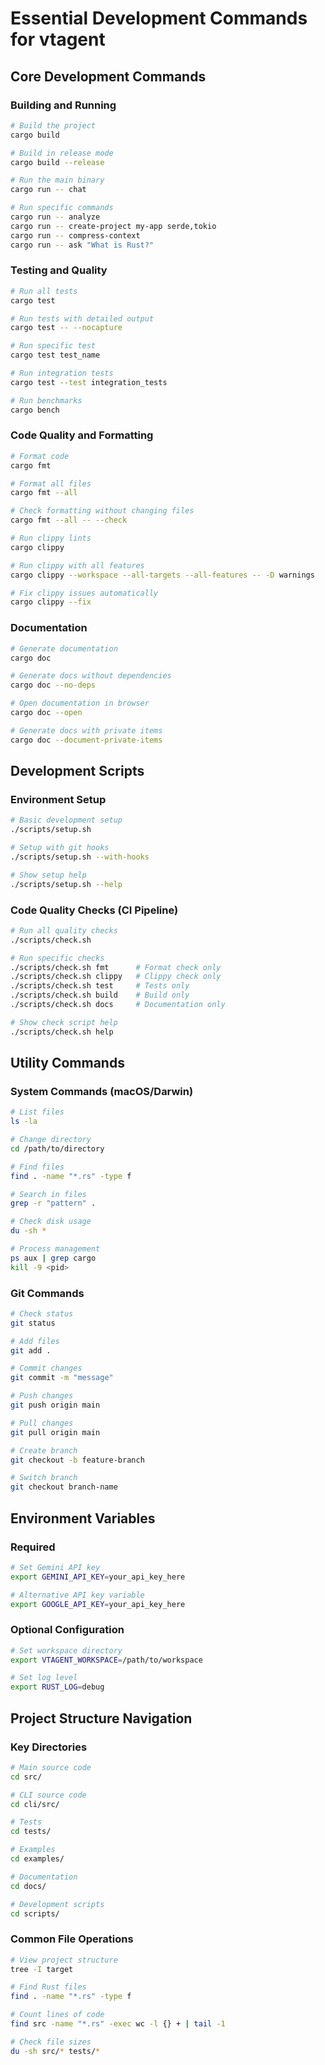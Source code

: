 # Essential Development Commands for vtagent

## Core Development Commands

### Building and Running
```bash
# Build the project
cargo build

# Build in release mode
cargo build --release

# Run the main binary
cargo run -- chat

# Run specific commands
cargo run -- analyze
cargo run -- create-project my-app serde,tokio
cargo run -- compress-context
cargo run -- ask "What is Rust?"
```

### Testing and Quality
```bash
# Run all tests
cargo test

# Run tests with detailed output
cargo test -- --nocapture

# Run specific test
cargo test test_name

# Run integration tests
cargo test --test integration_tests

# Run benchmarks
cargo bench
```

### Code Quality and Formatting
```bash
# Format code
cargo fmt

# Format all files
cargo fmt --all

# Check formatting without changing files
cargo fmt --all -- --check

# Run clippy lints
cargo clippy

# Run clippy with all features
cargo clippy --workspace --all-targets --all-features -- -D warnings

# Fix clippy issues automatically
cargo clippy --fix
```

### Documentation
```bash
# Generate documentation
cargo doc

# Generate docs without dependencies
cargo doc --no-deps

# Open documentation in browser
cargo doc --open

# Generate docs with private items
cargo doc --document-private-items
```

## Development Scripts

### Environment Setup
```bash
# Basic development setup
./scripts/setup.sh

# Setup with git hooks
./scripts/setup.sh --with-hooks

# Show setup help
./scripts/setup.sh --help
```

### Code Quality Checks (CI Pipeline)
```bash
# Run all quality checks
./scripts/check.sh

# Run specific checks
./scripts/check.sh fmt      # Format check only
./scripts/check.sh clippy   # Clippy check only
./scripts/check.sh test     # Tests only
./scripts/check.sh build    # Build only
./scripts/check.sh docs     # Documentation only

# Show check script help
./scripts/check.sh help
```

## Utility Commands

### System Commands (macOS/Darwin)
```bash
# List files
ls -la

# Change directory
cd /path/to/directory

# Find files
find . -name "*.rs" -type f

# Search in files
grep -r "pattern" .

# Check disk usage
du -sh *

# Process management
ps aux | grep cargo
kill -9 <pid>
```

### Git Commands
```bash
# Check status
git status

# Add files
git add .

# Commit changes
git commit -m "message"

# Push changes
git push origin main

# Pull changes
git pull origin main

# Create branch
git checkout -b feature-branch

# Switch branch
git checkout branch-name
```

## Environment Variables

### Required
```bash
# Set Gemini API key
export GEMINI_API_KEY=your_api_key_here

# Alternative API key variable
export GOOGLE_API_KEY=your_api_key_here
```

### Optional Configuration
```bash
# Set workspace directory
export VTAGENT_WORKSPACE=/path/to/workspace

# Set log level
export RUST_LOG=debug
```

## Project Structure Navigation

### Key Directories
```bash
# Main source code
cd src/

# CLI source code
cd cli/src/

# Tests
cd tests/

# Examples
cd examples/

# Documentation
cd docs/

# Development scripts
cd scripts/
```

### Common File Operations
```bash
# View project structure
tree -I target

# Find Rust files
find . -name "*.rs" -type f

# Count lines of code
find src -name "*.rs" -exec wc -l {} + | tail -1

# Check file sizes
du -sh src/* tests/*
```